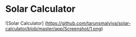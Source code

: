 # Solar Calculator
![Solar Calculator] (https://github.com/tarunsmalviya/solar-calculator/blob/master/app/Screenshot/1.png)
